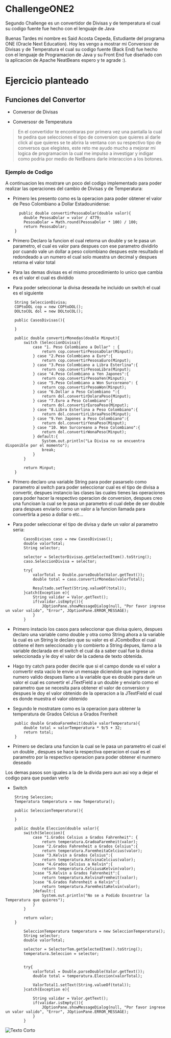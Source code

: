 # ChallengeONE2

Segundo Challenge es un convertidor de Divisas y de temperatura el cual su codigo fuente fue hecho con el lenguaje de Java 

Buenas Tardes mi nombre es Said Acosta Cepeda, Estudiante del programa ONE (Oracle Next Education).
Hoy les vengo a mostrar mi Conversosr de Divisas y de Temperatura el cual su codigo fuente (Back End) fue hecho con el 
lenguaje de Programacion de Java y su Front End fue diseñado con la aplicacion de Apache NeatBeans espero y te agrade :).

# Ejercicio planteado 

## Funciones del Convertor

* Conversor de Divisas

* Conversosr de Temperatura 

>En el convertidor te encontraras por primera vez una pantalla la cual te pedira que selecciones el tipo de conversion que quieres al darle click al que quieres se te abrira la ventana con su respectivo tipo de conversos que elegistes, este reto me ayudo mucho a mejorar mi logica de programacion la cual me impulso a investigar y indigar como podria por medio de NetBeans darle interaccion a los botones.

### Ejemplo de Codigo 

A continuacion les mostrare un poco del codigo implementado para poder realizar las operaciones del cambio de Divisas y de Temperatura:

* Primero les presento como es la operacion para poder obtener el valor de Peso Colombiano a Dollar Estadounidense:

```
      public double convertirPesosaDolar(double valor){
        double PesosaDolar = valor / 4779;
        PesosaDolar = Math.round(PesosaDolar * 100) / 100;
        return PesosaDolar;
    }
```

* Primero Declaro la funcion el cual retorna un double y se le pasa un parametro, el cual es valor para despues con ese parametro dividirlo por cuando vale un dollar a peso colombiano despues este resultado el redondeado a un numero el cual solo muestra un decimal y despues retorna el valor total 
* Para las demas divisas es el mismo procedimiento lo unico que cambia es el valor el cual es dividido 

* Para poder seleccionar la divisa deseada he incluido un switch el cual es el siguiente 
```
    String SeleccionDivisa;
    COPtoDOL cop = new COPtoDOL();
    DOLtoCOL dol = new DOLtoCOL();

    public CasosDivisas(){

    }

    public double convertirMonedas(double Minput){
        switch (SeleccionDivisa){
            case "1. Peso Colombiano a Dollar" : {
                return cop.convertirPesosaDolar(Minput);
            } case "2.Peso Colombiano a Euro":{
                return cop.convertirPesosaEuro(Minput);
            } case "3.Peso Colombiano a Libra Esterlina":{
                return cop.convertirPesoaLibra(Minput);
            } case "4.Peso Colombiano a Yen Japones":{
                return cop.convertirPesoaYen(Minput);
            } case "5.Peso Colombiano a Won Surcoreano": {
                return cop.convertirPesoaWon(Minput);
            } case "6.Dollar a Peso Colombiano ":{
                return dol.convertirDolaraPeso(Minput);
            } case "7.Euro a Peso Colombiano":{
                return dol.convertirEuroaPeso(Minput);
            } case "8.Libra Esterlina a Peso Colombiano":{
                return dol.convertirLibraaPeso(Minput);
            } case "9.Yen Japones a Peso Colombiano":{
                return dol.convertirYenaPeso(Minput);
            } case "10. Won Surcoreano a Peso Colombiano":{
                return dol.convertirWonaPeso(Minput);
            } default:{
                System.out.println("La Divisa no se encuentra disponible por el momento");
                break;
            }
        } 
        
        return Minput;
    }
```
* Primero declaro una variable String para poder pasarselo como parametro al switch para poder seleccionar cual es el tipo de divisa a convertir, despues instancio las clases las cuales tienes las operaciones para poder hacer la respectivo operacion de conversion, despues creo una funcioan la cual se le pasa un parametro el cual debe de ser double para despues enviarlo como un valor a la funcion llamada para convertirla a peso a dollar o etc...


* Para poder seleccionar el tipo de divisa y darle un valor al parametro seria:

```
        CasosDivisas caso = new CasosDivisas();
        double valorTotal; 
        String selector;
        
        selector = SelectorDivisas.getSelectedItem().toString();
        caso.SeleccionDivisa = selector;
        
        try{
            valorTotal = Double.parseDouble(Valor.getText());
            double total = caso.convertirMonedas(valorTotal);

            Resultado.setText(String.valueOf(total));
        }catch(Exception e){
            String validar = Valor.getText();
            if(validar.isEmpty()){
                JOptionPane.showMessageDialog(null, "Por favor ingrese un valor valido", "Error", JOptionPane.ERROR_MESSAGE);
            }
        }
```

* Primero instacio los casos para seleccionar que divisa quiero, despues declaro una variable como double y otra como String ahora a la variable la cual es un String le declaro que su valor es el JComboBox el cual obtiene el item seleccionado y lo combierto a String depues, llamo a la variable declarada en el switch el cual da a saber cual fue la divisa seleccionada y le doy el valor de la cadena de texto obtenida.
* Hago try catch para poder decirle que si el campo donde va el valor a comvertir esta vacio le envie un mensaje diciendole que ingrese un numero valido despues llamo a la variable que es double para darle un valor el cual es convertir el JTextField a un double y enviarlo como el parametro que se necesita para obtener el valor de conversion y despues le doy el valor obtenido de la operacion a la JTextField el cual es donde muestra el valor obtenido 

* Segundo le mostratare como es la operacion para obtener la temperatura de Grados Celcius a Grados Frenheit 

```
    public double GradoaFaremheit(double valorTemperatura){
        double total = valorTemperatura * 9/5 + 32;
        return total;
    }
```
* Primero se declara una funcion la cual se le pasa un parametro el cual el un double , despues se hace la respectiva operacion el cual es el parametro por la respectivo operacion para poder obtener el nunmero deseado 


Los demas pasos son iguales a la de la divida pero aun asi voy a dejar el codigo para que puedan verlo 

* Switch
```
    String Seleccion;
    Temperatura temperatura = new Temperatura();
    
    public SeleccionTemperatura(){
    
    }
    
    public double Eleccion(double valor){
        switch(Seleccion){
            case "1.Grados Celsius a Grados Fahrenheit": {
                return temperatura.GradoaFaremheit(valor);
            }case "2.Grados Fahrenheit a Grados Celsius":{
                return temperatura.FaremheitaCelcius(valor);
            }case "3.Kelvin a Grados Celsius":{
                return temperatura.KelvinaCelcius(valor);
            }case "4.Grados Celsius a Kelvin":{
                return temperatura.CelsiusaKelvin(valor);
            }case "5.Kelvin a Grados Fahrenheit":{
                return temperatura.KelvinaFremheit(valor);
            }case "6.Grados Fahrenheit a Kelvin":{
                return temperatura.FaremheitaKelvin(valor);
            }default:{
                System.out.println("No se a Podido Encontrar la Temperatura que quieres");
            }
        }
        
        return valor;
    }
```

```
        SeleccionTemperatura temperatura = new SeleccionTemperatura();
        String selector;
        double valorTotal;
        
        selector = SelectorTem.getSelectedItem().toString();
        temperatura.Seleccion = selector;
        
        
        try{
            valorTotal = Double.parseDouble(Valor.getText());
            double total = temperatura.Eleccion(valorTotal);

            ValorTotal1.setText(String.valueOf(total));
        }catch(Exception e){
                
            String validar = Valor.getText();
            if(validar.isEmpty()){
                JOptionPane.showMessageDialog(null, "Por favor ingrese un valor valido", "Error", JOptionPane.ERROR_MESSAGE);
            }
        }
```
![Texto Corto](imagenes/principal)
